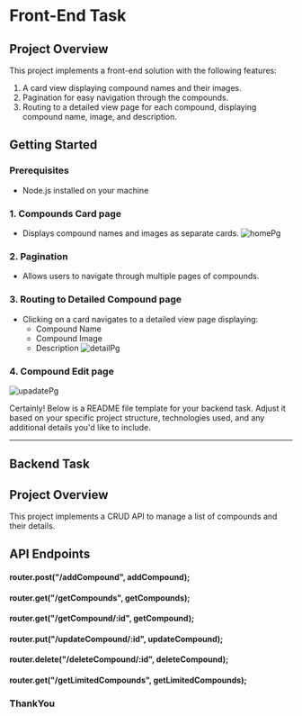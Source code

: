 
# Front-End Task

## Project Overview

This project implements a front-end solution with the following features:

1. A card view displaying compound names and their images.
2. Pagination for easy navigation through the compounds.
3. Routing to a detailed view page for each compound, displaying compound name, image, and description.

## Getting Started

### Prerequisites

- Node.js installed on your machine

### 1. Compounds Card page

- Displays compound names and images as separate cards.
![homePg](https://github.com/adityabanduke/timeStream/assets/124374844/3bbdf090-c631-47d8-806a-9f9624a7d617)

### 2. Pagination

- Allows users to navigate through multiple pages of compounds.

### 3. Routing to Detailed Compound page

- Clicking on a card navigates to a detailed view page displaying:
  - Compound Name
  - Compound Image
  - Description
 ![detailPg](https://github.com/adityabanduke/timeStream/assets/124374844/746d424c-82f1-4abb-a7cf-52dff5e9fe79)

### 4. Compound Edit page
![upadatePg](https://github.com/adityabanduke/timeStream/assets/124374844/2b7f8175-bf68-4a4a-a1a6-b2649ab5da1f)

Certainly! Below is a README file template for your backend task. Adjust it based on your specific project structure, technologies used, and any additional details you'd like to include.

---

## Backend Task

## Project Overview

This project implements a CRUD API to manage a list of compounds and their details. 

## API Endpoints

#### router.post("/addCompound", addCompound);
#### router.get("/getCompounds", getCompounds);
#### router.get("/getCompound/:id", getCompound);
#### router.put("/updateCompound/:id", updateCompound);
#### router.delete("/deleteCompound/:id", deleteCompound);
#### router.get("/getLimitedCompounds", getLimitedCompounds);

### ThankYou


